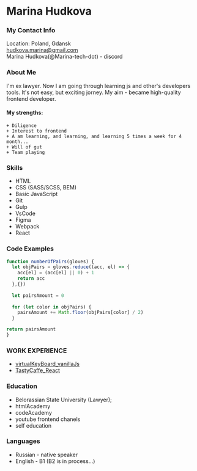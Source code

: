 # Marina Hudkova

### My Contact Info
Location: Poland, Gdansk  
hudkova.marina@gmail.com  
Marina Hudkova(@Marina-teсh-dot) - discord  

### About Me
I'm ex lawyer.
Now I am going through learning js and other's developers tools. It's not easy, but exciting jorney.
My aim - became high-quality frontend developer.
 
#### My strengths:
    + Diligence
    + Interest to frontend
    + A am learning, and learning, and learning 5 times a week for 4 month...
    + Will of gut
    + Team playing

### Skills
* HTML
* CSS (SASS/SCSS, BEM)
* Basic JavaScript
* Git
* Gulp
* VsCode
* Figma
* Webpack
* React

### Code Examples 
  ```js
  function numberOfPairs(gloves) {
    let objPairs = gloves.reduce((acc, el) => {
      acc[el] = (acc[el] || 0) + 1
      return acc
    },{})
    
    let pairsAmount = 0
    
    for (let color in objPairs) {
      pairsAmount += Math.floor(objPairs[color] / 2)
    }
  
  return pairsAmount
}
```

### WORK EXPERIENCE
* [virtualKeyBoard_vanillaJs](https://marina-tech-dot.github.io/virtualKeyBoard_vanillaJs/)
* [TastyCaffe_React](https://github.com/Marina-tech-dot/TastyCaffe_React)

### Education
* Belorassian State University (Lawyer);
* htmlAcademy
* codeAcademy
* youtube frontend chanels
* self education

### Languages
* Russian - native speaker
* English - B1 (B2 is in process…)